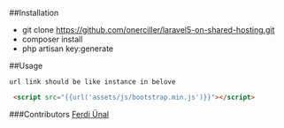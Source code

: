 ##Installation
 - git clone 
   https://github.com/onerciller/laravel5-on-shared-hosting.git
 - composer install
 - php artisan key:generate

##Usage

    url link should be like instance in belove
    
```html
 <script src="{{url('assets/js/bootstrap.min.js')}}"></script>
```

###Contributors
[Ferdi Ünal](https://github.com/ferdiunal)
